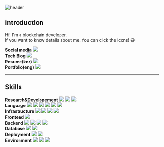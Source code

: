 ![header](https://capsule-render.vercel.app/api?type=waving&color=79EDFF&height=300&section=header&text=BongJunKim&fontSize=90)
<br>

## Introduction
Hi! I'm a blockchain developer.<br>
If you want to know details about me. You can click the icons! :smiley:

**Social media**
<a href="https://www.linkedin.com/in/geby94/"><img src="https://img.shields.io/badge/-LinkedIn-blue?style=for-the-badge&logo=Linkedin&logoColor=white"/></a>
<br>
**Tech Blog**
<a href="https://gebys.notion.site/Geby-s-TechBlog-9571f217fc9b4703a035082513147743?pvs=4"><img src="https://img.shields.io/badge/-Notion-white?style=for-the-badge&logo=Notion&logoColor=black"/></a>
<br>
**Resume(kor)**
<a href="https://gebys.notion.site/23076c10aacc4efc9300009ad0b9edd1?pvs=4"><img src="https://img.shields.io/badge/readme-018EF5?style=for-the-badge&logo=readme&logoColor=white"/></a>
<br>
**Portfolio(eng)**
<a href="https://gebys.notion.site/Bongjun-Kim-634c91e4781a4d6bb1379807a7690069?pvs=4"><img src="https://img.shields.io/badge/-Notion-white?style=for-the-badge&logo=Notion&logoColor=black"/></a><br>

---
## Skills
**Research&Developement**
<img src="https://img.shields.io/badge/Bitcoin-F7931A?style=for-the-badge&logo=Bitcoin&logoColor=white"/></a>
<img src="https://img.shields.io/badge/Ethereum-3C3C3D?style=for-the-badge&logo=Ethereum&logoColor=white"/></a>
<img src="https://img.shields.io/badge/hyperledger-2F3134?style=for-the-badge&logo=hyperledger&logoColor=white"/></a>
<br>
**Language**
<img src="https://img.shields.io/badge/Solidity-363636?style=for-the-badge&logo=Solidity&logoColor=white"/></a>
<img src="https://img.shields.io/badge/typescript-%23007ACC.svg?style=for-the-badge&logo=typescript&logoColor=white"/></a>
<img src="https://img.shields.io/badge/Java-007396?style=for-the-badge&logo=Java&logoColor=white"/></a>
<img src="https://img.shields.io/badge/JavaScript-F7DF1E?style=for-the-badge&logo=JavaScript&logoColor=white"/></a>
<img src="https://img.shields.io/badge/Go-00ADD8?style=for-the-badge&logo=Go&logoColor=white"/></a>
<img src="https://img.shields.io/badge/Python-3776AB?style=for-the-badge&logo=Python&logoColor=white"/></a>
<br>
**Infrastructure**
<img src="https://img.shields.io/badge/AWS-%23FF9900.svg?style=for-the-badge&logo=amazon-aws&logoColor=white"/></a>
<img src="https://img.shields.io/badge/Docker-2496ED?style=for-the-badge&logo=Docker&logoColor=white"/></a>
<img src="https://img.shields.io/badge/Kubernetes-326CE5?style=for-the-badge&logo=Kubernetes&logoColor=white"/></a>
<img src="https://img.shields.io/badge/Vagrant-1868F2?style=for-the-badge&logo=Vagrant&logoColor=white"/></a>
<br>
**Frontend**
<img src="https://img.shields.io/badge/React-61DAFB?style=for-the-badge&logo=React&logoColor=white"/></a>
<br>
**Backend**
<img src="https://img.shields.io/badge/nestjs-E0234E?style=for-the-badge&logo=nestjs&logoColor=white"/></a>
<img src="https://img.shields.io/badge/SpringBoot-6DB33F?style=for-the-badge&logo=SpringBoot&logoColor=white"/></a>
<img src="https://img.shields.io/badge/Express-000000?style=for-the-badge&logo=Express&logoColor=white"/></a>
<img src="https://img.shields.io/badge/Node.js-339933?style=for-the-badge&logo=Node.js&logoColor=white"/></a>
<br>
**Database**
<img src="https://img.shields.io/badge/MySQL-4479A1?style=for-the-badge&logo=MySQL&logoColor=white"/></a>
<img src="https://img.shields.io/badge/MariaDB-003545?style=for-the-badge&logo=MariaDB&logoColor=white"/></a>
<br>
**Deployment**
<img src="https://img.shields.io/badge/GitHub-181717?style=for-the-badge&logo=GitHub&logoColor=white"/></a>
<img src="https://img.shields.io/badge/TravisCI-3EAAAF?style=for-the-badge&logo=TravisCI&logoColor=white"/></a>
<br>
**Environment**
<img src="https://img.shields.io/badge/mac%20os-000000?style=for-the-badge&logo=macos&logoColor=F0F0F0"/></a>
<img src="https://img.shields.io/badge/Linux-FCC624?style=for-the-badge&logo=linux&logoColor=black"/></a>
<img src="https://img.shields.io/badge/VSCode-007ACC?style=for-the-badge&logo=Visual Studio Code&logoColor=white"/></a>

